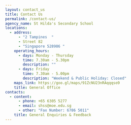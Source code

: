 ```yaml
---
layout: contact_us
title: Contact Us
permalink: /contact-us/
agency_name: St Hilda's Secondary School
locations:
  - address:
      - "2 Tampines  "
      - Street 82
      - "Singapore 528986 "
    operating_hours:
      - days: Monday - Thursday
        time: 7.30am - 5.30pm
        description: ""
      - days: Friday
        time: 7.30am - 5.00pm
        description: "Weekend & Public Holiday: Closed"
    maps_link: https://goo.gl/maps/91ZcNU23nRAqqqso9
    title: General Office
contacts:
  - content:
      - phone: +65 6305 5277
      - email: shss@moe.edu.sg
      - other: "Fax Number: 6786 5011"
    title: General Enquiries & Feedback
---
```

